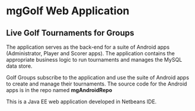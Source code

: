 # mgGolf Web Application
## Live Golf Tournaments for Groups 

The application serves as the back-end for a suite of Android apps (Administrator, Player and Scorer apps). The application contains the appropriate business logic to run tournaments and manages the MySQL data store.

Golf Groups subscribe to the application and use the suite of Android apps to create and manage their tournaments. The source code for the Android apps is in the repo named **mgAndroidRepo**

This is a Java EE web application developed in Netbeans IDE.

